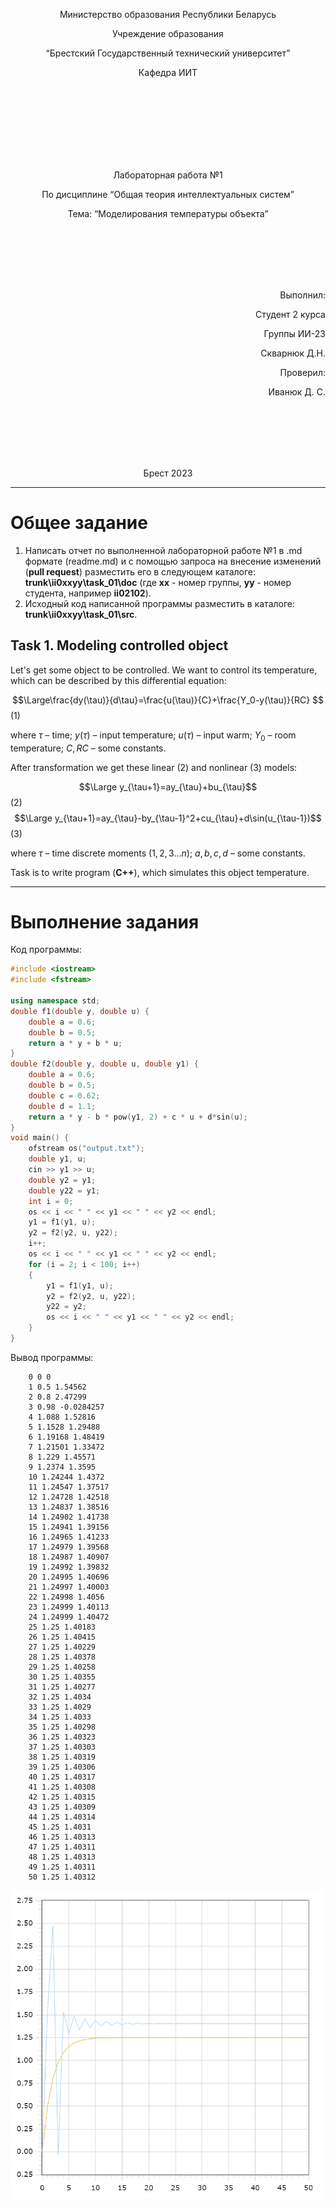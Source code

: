 <p align="center"> Министерство образования Республики Беларусь</p>
<p align="center">Учреждение образования</p>
<p align="center">“Брестский Государственный технический университет”</p>
<p align="center">Кафедра ИИТ</p>
<br><br><br><br><br><br><br>
<p align="center">Лабораторная работа №1</p>
<p align="center">По дисциплине “Общая теория интеллектуальных систем”</p>
<p align="center">Тема: “Моделирования температуры объекта”</p>
<br><br><br><br><br>
<p align="right">Выполнил:</p>
<p align="right">Студент 2 курса</p>
<p align="right">Группы ИИ-23</p>
<p align="right">Скварнюк Д.Н.</p>
<p align="right">Проверил:</p>
<p align="right">Иванюк Д. С.</p>
<br><br><br><br><br>
<p align="center">Брест 2023</p>

---

# Общее задание #
1. Написать отчет по выполненной лабораторной работе №1 в .md формате (readme.md) и с помощью запроса на внесение изменений (**pull request**) разместить его в следующем каталоге: **trunk\ii0xxyy\task_01\doc** (где **xx** - номер группы, **yy** - номер студента, например **ii02102**).
2. Исходный код написанной программы разместить в каталоге: **trunk\ii0xxyy\task_01\src**.

## Task 1. Modeling controlled object ##
Let's get some object to be controlled. We want to control its temperature, which can be described by this differential equation:

$$\Large\frac{dy(\tau)}{d\tau}=\frac{u(\tau)}{C}+\frac{Y_0-y(\tau)}{RC} $$ (1)

where $\tau$ – time; $y(\tau)$ – input temperature; $u(\tau)$ – input warm; $Y_0$ – room temperature; $C,RC$ – some constants.

After transformation we get these linear (2) and nonlinear (3) models:

$$\Large y_{\tau+1}=ay_{\tau}+bu_{\tau}$$ (2)
$$\Large y_{\tau+1}=ay_{\tau}-by_{\tau-1}^2+cu_{\tau}+d\sin(u_{\tau-1})$$ (3)

where $\tau$ – time discrete moments ($1,2,3{\dots}n$); $a,b,c,d$ – some constants.

Task is to write program (**C++**), which simulates this object temperature.

---

# Выполнение задания #

Код программы:
```C++
#include <iostream>
#include <fstream>

using namespace std;
double f1(double y, double u) {
	double a = 0.6;
	double b = 0.5;
	return a * y + b * u;
}
double f2(double y, double u, double y1) {
	double a = 0.6;
	double b = 0.5;
	double c = 0.62;
	double d = 1.1;
	return a * y - b * pow(y1, 2) + c * u + d*sin(u);
}
void main() {
	ofstream os("output.txt");
	double y1, u;
	cin >> y1 >> u;
	double y2 = y1;
	double y22 = y1;
	int i = 0;
	os << i << " " << y1 << " " << y2 << endl;
	y1 = f1(y1, u);
	y2 = f2(y2, u, y22);
	i++;
	os << i << " " << y1 << " " << y2 << endl;
	for (i = 2; i < 100; i++)
	{
		y1 = f1(y1, u);
		y2 = f2(y2, u, y22);
		y22 = y2;
		os << i << " " << y1 << " " << y2 << endl;
	}
}
```     

Вывод программы:

		0 0 0
		1 0.5 1.54562
		2 0.8 2.47299
		3 0.98 -0.0284257
		4 1.088 1.52816
		5 1.1528 1.29488
		6 1.19168 1.48419
		7 1.21501 1.33472
		8 1.229 1.45571
		9 1.2374 1.3595
		10 1.24244 1.4372
		11 1.24547 1.37517
		12 1.24728 1.42518
		13 1.24837 1.38516
		14 1.24902 1.41738
		15 1.24941 1.39156
		16 1.24965 1.41233
		17 1.24979 1.39568
		18 1.24987 1.40907
		19 1.24992 1.39832
		20 1.24995 1.40696
		21 1.24997 1.40003
		22 1.24998 1.4056
		23 1.24999 1.40113
		24 1.24999 1.40472
		25 1.25 1.40183
		26 1.25 1.40415
		27 1.25 1.40229
		28 1.25 1.40378
		29 1.25 1.40258
		30 1.25 1.40355
		31 1.25 1.40277
		32 1.25 1.4034
		33 1.25 1.4029
		34 1.25 1.4033
		35 1.25 1.40298
		36 1.25 1.40323
		37 1.25 1.40303
		38 1.25 1.40319
		39 1.25 1.40306
		40 1.25 1.40317
		41 1.25 1.40308
		42 1.25 1.40315
		43 1.25 1.40309
		44 1.25 1.40314
		45 1.25 1.4031
		46 1.25 1.40313
		47 1.25 1.40311
		48 1.25 1.40313
		49 1.25 1.40311
		50 1.25 1.40312
![График моделей с t = 100:](picture.png)
